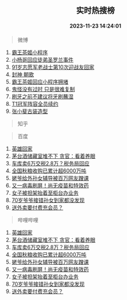 <div align="center"><h2>实时热搜榜</h2><h4>2023-11-23 14:24:01</h4></div>

> 微博  

1. [霸王茶姬小程序](https://s.weibo.com/weibo?q=%E9%9C%B8%E7%8E%8B%E8%8C%B6%E5%A7%AC%E5%B0%8F%E7%A8%8B%E5%BA%8F&t=31&band_rank=1&Refer=top)<br />
2. [小杨哥回应徒弟圣罗兰事件](https://s.weibo.com/weibo?q=%23%E5%B0%8F%E6%9D%A8%E5%93%A5%E5%9B%9E%E5%BA%94%E5%BE%92%E5%BC%9F%E5%9C%A3%E7%BD%97%E5%85%B0%E4%BA%8B%E4%BB%B6%23&t=31&band_rank=2&Refer=top)<br />
3. [91岁志愿军老战士第10次迎战友回家](https://s.weibo.com/weibo?q=%2391%E5%B2%81%E5%BF%97%E6%84%BF%E5%86%9B%E8%80%81%E6%88%98%E5%A3%AB%E7%AC%AC10%E6%AC%A1%E8%BF%8E%E6%88%98%E5%8F%8B%E5%9B%9E%E5%AE%B6%23&t=31&band_rank=3&Refer=top)<br />
4. [封神 朝歌](https://s.weibo.com/weibo?q=%E5%B0%81%E7%A5%9E%20%E6%9C%9D%E6%AD%8C&t=31&band_rank=4&Refer=top)<br />
5. [霸王茶姬回应小程序拥堵](https://s.weibo.com/weibo?q=%23%E9%9C%B8%E7%8E%8B%E8%8C%B6%E5%A7%AC%E5%9B%9E%E5%BA%94%E5%B0%8F%E7%A8%8B%E5%BA%8F%E6%8B%A5%E5%A0%B5%23&t=31&band_rank=5&Refer=top)<br />
6. [鬼怪没有过时 只是很难复制](https://s.weibo.com/weibo?q=%E9%AC%BC%E6%80%AA%E6%B2%A1%E6%9C%89%E8%BF%87%E6%97%B6%20%E5%8F%AA%E6%98%AF%E5%BE%88%E9%9A%BE%E5%A4%8D%E5%88%B6&t=31&band_rank=6&Refer=top)<br />
7. [刷牙之前不建议将牙刷蘸湿](https://s.weibo.com/weibo?q=%23%E5%88%B7%E7%89%99%E4%B9%8B%E5%89%8D%E4%B8%8D%E5%BB%BA%E8%AE%AE%E5%B0%86%E7%89%99%E5%88%B7%E8%98%B8%E6%B9%BF%23&t=31&band_rank=7&Refer=top)<br />
8. [T1冠军阵容全员续约](https://s.weibo.com/weibo?q=%23T1%E5%86%A0%E5%86%9B%E9%98%B5%E5%AE%B9%E5%85%A8%E5%91%98%E7%BB%AD%E7%BA%A6%23&t=31&band_rank=8&Refer=top)<br />
9. [张小斐古装造型](https://s.weibo.com/weibo?q=%23%E5%BC%A0%E5%B0%8F%E6%96%90%E5%8F%A4%E8%A3%85%E9%80%A0%E5%9E%8B%23&t=31&band_rank=9&Refer=top)<br />

> 知乎  


> 百度  

1. [英雄回家](https://www.baidu.com/s?wd=%E8%8B%B1%E9%9B%84%E5%9B%9E%E5%AE%B6&sa=fyb_news&rsv_dl=fyb_news)<br />
2. [茅台酒储藏室堆不下 贪官：看着养眼](https://www.baidu.com/s?wd=%E8%8C%85%E5%8F%B0%E9%85%92%E5%82%A8%E8%97%8F%E5%AE%A4%E5%A0%86%E4%B8%8D%E4%B8%8B+%E8%B4%AA%E5%AE%98%EF%BC%9A%E7%9C%8B%E7%9D%80%E5%85%BB%E7%9C%BC&sa=fyb_news&rsv_dl=fyb_news)<br />
3. [车库卖6万交税2.8万？税务局回应](https://www.baidu.com/s?wd=%E8%BD%A6%E5%BA%93%E5%8D%966%E4%B8%87%E4%BA%A4%E7%A8%8E2.8%E4%B8%87%EF%BC%9F%E7%A8%8E%E5%8A%A1%E5%B1%80%E5%9B%9E%E5%BA%94&sa=fyb_news&rsv_dl=fyb_news)<br />
4. [全国秋粮收购已累计超6000万吨](https://www.baidu.com/s?wd=%E5%85%A8%E5%9B%BD%E7%A7%8B%E7%B2%AE%E6%94%B6%E8%B4%AD%E5%B7%B2%E7%B4%AF%E8%AE%A1%E8%B6%856000%E4%B8%87%E5%90%A8&sa=fyb_news&rsv_dl=fyb_news)<br />
5. [姥爷给外孙女辅导被百万网友蹭课](https://www.baidu.com/s?wd=%E5%A7%A5%E7%88%B7%E7%BB%99%E5%A4%96%E5%AD%99%E5%A5%B3%E8%BE%85%E5%AF%BC%E8%A2%AB%E7%99%BE%E4%B8%87%E7%BD%91%E5%8F%8B%E8%B9%AD%E8%AF%BE&sa=fyb_news&rsv_dl=fyb_news)<br />
6. [又一病毒刷屏！尚无疫苗和特效药](https://www.baidu.com/s?wd=%E5%8F%88%E4%B8%80%E7%97%85%E6%AF%92%E5%88%B7%E5%B1%8F%EF%BC%81%E5%B0%9A%E6%97%A0%E7%96%AB%E8%8B%97%E5%92%8C%E7%89%B9%E6%95%88%E8%8D%AF&sa=fyb_news&rsv_dl=fyb_news)<br />
7. [女子被担架抬着至柜台办业务](https://www.baidu.com/s?wd=%E5%A5%B3%E5%AD%90%E8%A2%AB%E6%8B%85%E6%9E%B6%E6%8A%AC%E7%9D%80%E8%87%B3%E6%9F%9C%E5%8F%B0%E5%8A%9E%E4%B8%9A%E5%8A%A1&sa=fyb_news&rsv_dl=fyb_news)<br />
8. [70岁爷爷接错孙女到家都没发现](https://www.baidu.com/s?wd=70%E5%B2%81%E7%88%B7%E7%88%B7%E6%8E%A5%E9%94%99%E5%AD%99%E5%A5%B3%E5%88%B0%E5%AE%B6%E9%83%BD%E6%B2%A1%E5%8F%91%E7%8E%B0&sa=fyb_news&rsv_dl=fyb_news)<br />
9. [送外卖要付费充会员？](https://www.baidu.com/s?wd=%E9%80%81%E5%A4%96%E5%8D%96%E8%A6%81%E4%BB%98%E8%B4%B9%E5%85%85%E4%BC%9A%E5%91%98%EF%BC%9F&sa=fyb_news&rsv_dl=fyb_news)<br />

> 哔哩哔哩  

1. [英雄回家](https://www.baidu.com/s?wd=%E8%8B%B1%E9%9B%84%E5%9B%9E%E5%AE%B6&sa=fyb_news&rsv_dl=fyb_news)<br />
2. [茅台酒储藏室堆不下 贪官：看着养眼](https://www.baidu.com/s?wd=%E8%8C%85%E5%8F%B0%E9%85%92%E5%82%A8%E8%97%8F%E5%AE%A4%E5%A0%86%E4%B8%8D%E4%B8%8B+%E8%B4%AA%E5%AE%98%EF%BC%9A%E7%9C%8B%E7%9D%80%E5%85%BB%E7%9C%BC&sa=fyb_news&rsv_dl=fyb_news)<br />
3. [车库卖6万交税2.8万？税务局回应](https://www.baidu.com/s?wd=%E8%BD%A6%E5%BA%93%E5%8D%966%E4%B8%87%E4%BA%A4%E7%A8%8E2.8%E4%B8%87%EF%BC%9F%E7%A8%8E%E5%8A%A1%E5%B1%80%E5%9B%9E%E5%BA%94&sa=fyb_news&rsv_dl=fyb_news)<br />
4. [全国秋粮收购已累计超6000万吨](https://www.baidu.com/s?wd=%E5%85%A8%E5%9B%BD%E7%A7%8B%E7%B2%AE%E6%94%B6%E8%B4%AD%E5%B7%B2%E7%B4%AF%E8%AE%A1%E8%B6%856000%E4%B8%87%E5%90%A8&sa=fyb_news&rsv_dl=fyb_news)<br />
5. [姥爷给外孙女辅导被百万网友蹭课](https://www.baidu.com/s?wd=%E5%A7%A5%E7%88%B7%E7%BB%99%E5%A4%96%E5%AD%99%E5%A5%B3%E8%BE%85%E5%AF%BC%E8%A2%AB%E7%99%BE%E4%B8%87%E7%BD%91%E5%8F%8B%E8%B9%AD%E8%AF%BE&sa=fyb_news&rsv_dl=fyb_news)<br />
6. [又一病毒刷屏！尚无疫苗和特效药](https://www.baidu.com/s?wd=%E5%8F%88%E4%B8%80%E7%97%85%E6%AF%92%E5%88%B7%E5%B1%8F%EF%BC%81%E5%B0%9A%E6%97%A0%E7%96%AB%E8%8B%97%E5%92%8C%E7%89%B9%E6%95%88%E8%8D%AF&sa=fyb_news&rsv_dl=fyb_news)<br />
7. [女子被担架抬着至柜台办业务](https://www.baidu.com/s?wd=%E5%A5%B3%E5%AD%90%E8%A2%AB%E6%8B%85%E6%9E%B6%E6%8A%AC%E7%9D%80%E8%87%B3%E6%9F%9C%E5%8F%B0%E5%8A%9E%E4%B8%9A%E5%8A%A1&sa=fyb_news&rsv_dl=fyb_news)<br />
8. [70岁爷爷接错孙女到家都没发现](https://www.baidu.com/s?wd=70%E5%B2%81%E7%88%B7%E7%88%B7%E6%8E%A5%E9%94%99%E5%AD%99%E5%A5%B3%E5%88%B0%E5%AE%B6%E9%83%BD%E6%B2%A1%E5%8F%91%E7%8E%B0&sa=fyb_news&rsv_dl=fyb_news)<br />
9. [送外卖要付费充会员？](https://www.baidu.com/s?wd=%E9%80%81%E5%A4%96%E5%8D%96%E8%A6%81%E4%BB%98%E8%B4%B9%E5%85%85%E4%BC%9A%E5%91%98%EF%BC%9F&sa=fyb_news&rsv_dl=fyb_news)<br />
